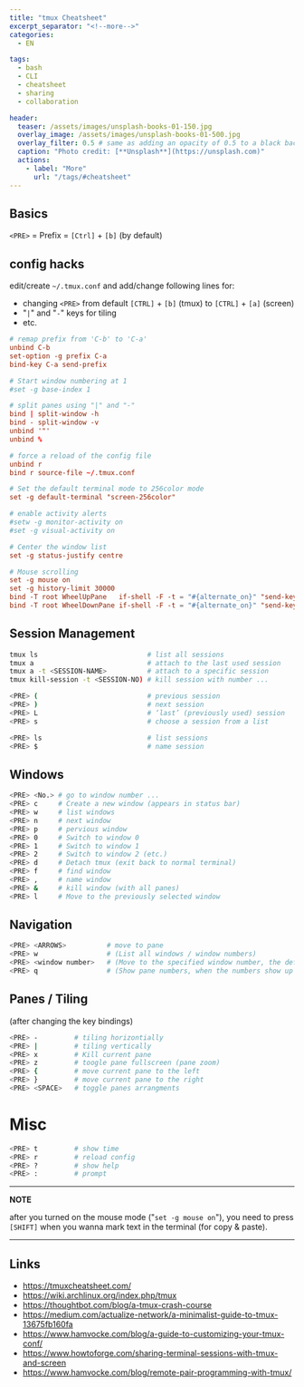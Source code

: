 ```yaml
---
title: "tmux Cheatsheet"
excerpt_separator: "<!--more-->"
categories:
  - EN

tags:
  - bash
  - CLI
  - cheatsheet
  - sharing
  - collaboration

header:
  teaser: /assets/images/unsplash-books-01-150.jpg
  overlay_image: /assets/images/unsplash-books-01-500.jpg
  overlay_filter: 0.5 # same as adding an opacity of 0.5 to a black background
  caption: "Photo credit: [**Unsplash**](https://unsplash.com)"
  actions:
    - label: "More"
      url: "/tags/#cheatsheet"
---
```

<!--more-->

## Basics
`<PRE>` = Prefix = `[Ctrl]` + `[b]` (by default)

## config hacks
edit/create `~/.tmux.conf` and add/change following lines for:
* changing `<PRE>` from default `[CTRL]` + `[b]` (tmux) to `[CTRL]` + `[a]` (screen)
* "`|`" and "`-`" keys for tiling 
* etc.

```conf
# remap prefix from 'C-b' to 'C-a'
unbind C-b
set-option -g prefix C-a
bind-key C-a send-prefix

# Start window numbering at 1
#set -g base-index 1

# split panes using "|" and "-"
bind | split-window -h
bind - split-window -v
unbind '"'
unbind %

# force a reload of the config file
unbind r
bind r source-file ~/.tmux.conf

# Set the default terminal mode to 256color mode
set -g default-terminal "screen-256color"

# enable activity alerts
#setw -g monitor-activity on
#set -g visual-activity on

# Center the window list
set -g status-justify centre

# Mouse scrolling
set -g mouse on
set -g history-limit 30000
bind -T root WheelUpPane   if-shell -F -t = "#{alternate_on}" "send-keys -M" "select-pane -t =; copy-mode -e; send-keys -M"                                                                                       
bind -T root WheelDownPane if-shell -F -t = "#{alternate_on}" "send-keys -M" "select-pane -t =; send-keys -M" 
```

## Session Management
```bash
tmux ls                           # list all sessions
tmux a                            # attach to the last used session
tmux a -t <SESSION-NAME>          # attach to a specific session
tmux kill-session -t <SESSION-NO) # kill session with number ...

<PRE> (                           # previous session
<PRE> )                           # next session
<PRE> L                           # ‘last’ (previously used) session
<PRE> s                           # choose a session from a list

<PRE> ls                          # list sessions
<PRE> $                           # name session

```


## Windows
```bash
<PRE> <No.> # go to window number ...
<PRE> c     # Create a new window (appears in status bar)
<PRE> w     # list windows
<PRE> n     # next window
<PRE> p     # pervious window 
<PRE> 0     # Switch to window 0
<PRE> 1     # Switch to window 1
<PRE> 2     # Switch to window 2 (etc.)
<PRE> d     # Detach tmux (exit back to normal terminal)
<PRE> f     # find window
<PRE> ,     # name window
<PRE> &     # kill window (with all panes)
<PRE> l     # Move to the previously selected window
```

## Navigation
```bash
<PRE> <ARROWS>          # move to pane
<PRE> w                 # (List all windows / window numbers)
<PRE> <window number>   # (Move to the specified window number, the default bindings are from 0 – 9)
<PRE> q                 # (Show pane numbers, when the numbers show up type the key to goto that pane)
```


## Panes / Tiling
(after changing the key bindings)
```bash
<PRE> -         # tiling horizontially
<PRE> |         # tiling vertically
<PRE> x         # Kill current pane
<PRE> z         # toogle pane fullscreen (pane zoom)
<PRE> {         # move current pane to the left
<PRE> }         # move current pane to the right
<PRE> <SPACE>   # toggle panes arrangments
```

# Misc
```bash
<PRE> t         # show time
<PRE> r         # reload config
<PRE> ?         # show help
<PRE> :         # prompt
```

---
**NOTE**

after you turned on the mouse mode ("`set -g mouse on`"), you need to press `[SHIFT]` when you wanna mark text in the terminal (for copy & paste).

---


## Links
* https://tmuxcheatsheet.com/
* https://wiki.archlinux.org/index.php/tmux
* https://thoughtbot.com/blog/a-tmux-crash-course
* https://medium.com/actualize-network/a-minimalist-guide-to-tmux-13675fb160fa
* https://www.hamvocke.com/blog/a-guide-to-customizing-your-tmux-conf/
* https://www.howtoforge.com/sharing-terminal-sessions-with-tmux-and-screen
* https://www.hamvocke.com/blog/remote-pair-programming-with-tmux/
